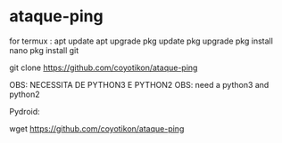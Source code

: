 # ataque-ping
for termux :     apt update 
apt upgrade
pkg update
pkg upgrade
pkg install nano
pkg install git

git clone https://github.com/coyotikon/ataque-ping



OBS:  NECESSITA DE PYTHON3 E PYTHON2
OBS:  need a python3 and python2


Pydroid:

wget https://github.com/coyotikon/ataque-ping

